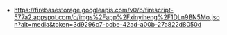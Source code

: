 - https://firebasestorage.googleapis.com/v0/b/firescript-577a2.appspot.com/o/imgs%2Fapp%2Fxinyiheng%2F1DLn9BN5Mo.json?alt=media&token=3d9296c7-bcbe-42ad-a00b-27a822d8050d
